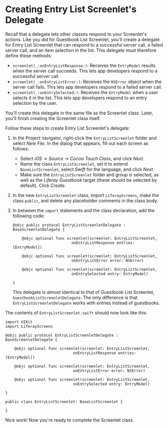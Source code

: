 # Creating Entry List Screenlet's Delegate

Recall that a delegate lets other classes respond to your Screenlet's actions. 
Like you did for Guestbook List Screenlet, you'll create a delegate for Entry 
List Screenlet that can respond to a successful server call, a failed server 
call, and an item selection in the list. This delegate must therefore define 
these methods: 

-   `screenlet(_:onEntryListResponse:)`: Receives the `EntryModel` results when 
    the server call succeeds. This lets app developers respond to a successful 
    server call. 
-   `screenlet(_:onEntryListError:)`: Receives the `NSError` object when the 
    server call fails. This lets app developers respond to a failed server call. 
-   `screenlet(_:onEntrySelected:)`: Receives the `EntryModel` when a user 
    selects it in the list. This lets app developers respond to an entry 
    selection by the user. 

You'll create this delegate in the same file as the Screenlet class. Later, 
you'll finish creating the Screenlet class itself. 

Follow these steps to create Entry List Screenlet's delegate: 

1.  In the Project navigator, right-click the `EntryListScreenlet` folder and 
    select *New File*. In the dialog that appears, fill out each screen as 
    follows: 

    - Select *iOS* &rarr; *Source* &rarr; *Cocoa Touch Class*, and click *Next*. 
    - Name the class `EntryListScreenlet`, set it to extend `BaseListScreenlet`, 
      select *Swift* for the language, and click *Next*. 
    - Make sure the `EntryListScreenlet` folder and group is selected, as well 
      as the *Liferay Guestbook* target (these should be selected by default). 
      Click *Create*. 

2.  In the new `EntryListScreenlet` class, import `LiferayScreens`, make the 
    class `public`, and delete any placeholder comments in the class body. 

3.  In between the `import` statements and the class declaration, add the 
    following code: 

        @objc public protocol EntryListScreenletDelegate : BaseScreenletDelegate {

            @objc optional func screenlet(screenlet: EntryListScreenlet,
                                  onEntryListResponse entries: [EntryModel])

            @objc optional func screenlet(screenlet: EntryListScreenlet,
                                  onEntryListError error: NSError)

            @objc optional func screenlet(screenlet: EntryListScreenlet,
                                  onEntrySelected entry: EntryModel)

        }

    This delegate is almost identical to that of Guestbook List Screenlet, 
    `GuestbookListScreenletDelegate`. The only difference is that 
    `EntryListScreenletDelegate` works with entries instead of guestbooks. 

The contents of `EntryListScreenlet.swift` should now look like this: 

    import UIKit
    import LiferayScreens

    @objc public protocol EntryListScreenletDelegate : BaseScreenletDelegate {

        @objc optional func screenlet(screenlet: EntryListScreenlet,
                                  onEntryListResponse entries: [EntryModel])

        @objc optional func screenlet(screenlet: EntryListScreenlet,
                                  onEntryListError error: NSError)

        @objc optional func screenlet(screenlet: EntryListScreenlet,
                                  onEntrySelected entry: EntryModel)

    }

    public class EntryListScreenlet: BaseListScreenlet {

    }

Nice work! Now you're ready to complete the Screenlet class. 
